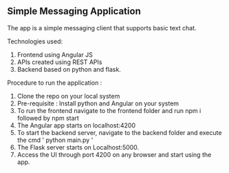 ## Simple Messaging Application

The app is a simple messaging client that supports basic text chat.

Technologies used:
 1. Frontend using Angular JS
 2. APIs created using REST APIs
 3. Backend based on python and flask.

Procedure to run the application :
 1. Clone the repo on your local system
 2. Pre-requisite : Install python and Angular on your system
 3. To run the frontend navigate to the frontend folder and run npm i followed by npm start
 4. The Angular app starts on localhost:4200
 5. To start the backend server, navigate to the backend folder and execute the cmd ' python main.py '
 6. The Flask server starts on Localhost:5000.
 7. Access the UI through port 4200 on any browser and start using the app.
